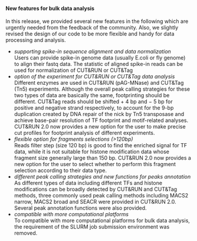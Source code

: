 
#### New features for bulk data analysis

In this release, we provided several new features in the following which are urgently needed from the feedback of the community. Also, we slightly revised the design of our code to be more flexible and handy for data processing and analysis.
- *supporting spike-in sequence alignment and data normalization*   
    Users can provide spike-in genome data (usually E.coli or fly genome) to align their fastq data. The statistic of aligned spike-in reads can be used for normalization of CUT&RUN or CUT&Tag 
- *option of the experiment for CUT&RUN or CUT&Tag data analysis*  
    Different enzymes are used in CUT&RUN (pAG-MNase) and CUT&Tag (Tn5) experiments. Although the overall peak calling strategies for these two types of data are basically the same, footprinting should be different. CUT&Tag reads should be shifted + 4 bp and − 5 bp for positive and negative strand respectively, to account for the 9-bp duplication created by DNA repair of the nick by Tn5 transposase and achieve base-pair resolution of TF footprint and motif-related analyses. CUT&RUN 2.0 now provides a new option for the user to make precise cut profiles for footprint analysis of different experiments.
- *flexible option for fragments selections (>120bp)*  
    Reads filter step (size 120 bp) is good to find the enriched signal for TF data, while it is not suitable for histone modification data whose fragment size generally large than 150 bp. CUT&RUN 2.0 now provides a new option for the user to select whether to perform this fragment selection according to their data type.
- *different peak calling strategies and new functions for peaks annotation*  
    As different types of data including different TFs and histone modifications can be broadly detected by CUT&RUN and CUT&Tag methods, three commonly used peak calling methods including MACS2 narrow, MACS2 broad and SEACR were provided in CUT&RUN 2.0. Several peak annotation functions were also provided.
- *compatible with more computational platforms*    
    To compatible with more computational platforms for bulk data analysis, the requirement of the SLURM job submission environment was removed. 


